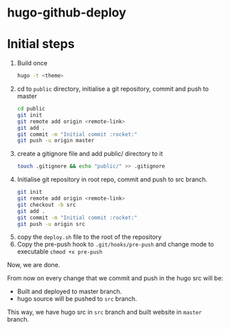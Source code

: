 # hugo-github-deploy

# Initial steps
1. Build once
   ```sh
   hugo -t <theme>
   ```
2. cd to `public` directory, initialise a git repository, commit and push to master
   ```sh
   cd public
   git init
   git remote add origin <remote-link>
   git add .
   git commit -m "Initial commit :rocket:"
   git push -u origin master
   ```
3. create a gitignore file and add public/ directory to it
   ```sh
   touch .gitignore && echo "public/" >> .gitignore
   ```
4. Initialise git repository in root repo, commit and push to src branch.
   ```sh
   git init
   git remote add origin <remote-link>
   git checkout -b src
   git add .
   git commit -m "Initial commit :rocket:"
   git push -u origin src
   ```
5. copy the `deploy.sh` file to the root of the repository
6. Copy the pre-push hook to `.git/hooks/pre-push` and change mode to executable
   `chmod +x pre-push`

Now, we are done.

From now on every change that we commit and push in the hugo src will be:
- Built and deployed to master branch.
- hugo source will be pushed to `src` branch.

This way, we have hugo src in `src` branch and built website in `master` branch.
